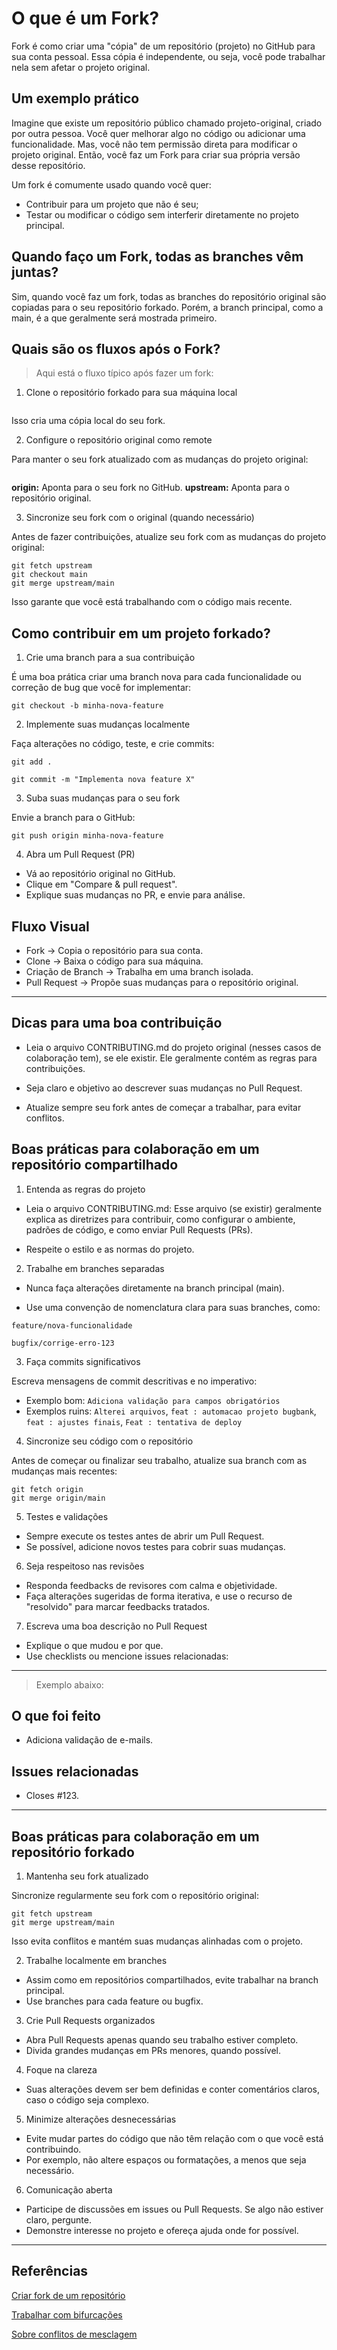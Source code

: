 # O que é um Fork?

Fork é como criar uma "cópia" de um repositório (projeto) no GitHub para sua conta pessoal. Essa cópia é independente, ou seja, você pode trabalhar nela sem afetar o projeto original.

## Um exemplo prático

Imagine que existe um repositório público chamado projeto-original, criado por outra pessoa. Você quer melhorar algo no código ou adicionar uma funcionalidade. Mas, você não tem permissão direta para modificar o projeto original. Então, você faz um Fork para criar sua própria versão desse repositório.

Um fork é comumente usado quando você quer:

- Contribuir para um projeto que não é seu;
- Testar ou modificar o código sem interferir diretamente no projeto principal.

## Quando faço um Fork, todas as branches vêm juntas?

Sim, quando você faz um fork, todas as branches do repositório original são copiadas para o seu repositório forkado. Porém, a branch principal, como a main, é a que geralmente será mostrada primeiro.

## Quais são os fluxos após o Fork?

>Aqui está o fluxo típico após fazer um fork:

1. Clone o repositório forkado para sua máquina local

```git clone https://github.com/seu-usuario/meu-projeto.git
```

Isso cria uma cópia local do seu fork.

2. Configure o repositório original como remote

Para manter o seu fork atualizado com as mudanças do projeto original:

```git remote add upstream https://github.com/projeto-original/meu-projeto.git
```

**origin:** Aponta para o seu fork no GitHub.
**upstream:** Aponta para o repositório original.

3. Sincronize seu fork com o original (quando necessário)

Antes de fazer contribuições, atualize seu fork com as mudanças do projeto original:

```
git fetch upstream
git checkout main
git merge upstream/main
```

Isso garante que você está trabalhando com o código mais recente.

## Como contribuir em um projeto forkado?

1. Crie uma branch para a sua contribuição

É uma boa prática criar uma branch nova para cada funcionalidade ou correção de bug que você for implementar:

``` 
git checkout -b minha-nova-feature
```

2. Implemente suas mudanças localmente

Faça alterações no código, teste, e crie commits:

```
git add .

git commit -m "Implementa nova feature X"

```

3. Suba suas mudanças para o seu fork

Envie a branch para o GitHub:

```
git push origin minha-nova-feature

```

4. Abra um Pull Request (PR)

- Vá ao repositório original no GitHub.
- Clique em "Compare & pull request".
- Explique suas mudanças no PR, e envie para análise.

## Fluxo Visual

- Fork -> Copia o repositório para sua conta.
- Clone -> Baixa o código para sua máquina.
- Criação de Branch -> Trabalha em uma branch isolada.
- Pull Request -> Propõe suas mudanças para o repositório original.

-----

## Dicas para uma boa contribuição

- Leia o arquivo CONTRIBUTING.md do projeto original (nesses casos de colaboração tem), se ele existir. Ele geralmente contém as regras para contribuições.

- Seja claro e objetivo ao descrever suas mudanças no Pull Request.

- Atualize sempre seu fork antes de começar a trabalhar, para evitar conflitos.

## Boas práticas para colaboração em um repositório compartilhado

1. Entenda as regras do projeto

- Leia o arquivo CONTRIBUTING.md: Esse arquivo (se existir) geralmente explica as diretrizes para contribuir, como configurar o ambiente, padrões de código, e como enviar Pull Requests (PRs).

- Respeite o estilo e as normas do projeto.

2. Trabalhe em branches separadas

- Nunca faça alterações diretamente na branch principal (main).

- Use uma convenção de nomenclatura clara para suas branches, como:

```
feature/nova-funcionalidade
```

```
bugfix/corrige-erro-123

```

3. Faça commits significativos

Escreva mensagens de commit descritivas e no imperativo:

- Exemplo bom: `Adiciona validação para campos obrigatórios`
- Exemplos ruins: `Alterei arquivos`, `feat : automacao projeto bugbank`, `feat : ajustes finais`, `Feat : tentativa de deploy`

4. Sincronize seu código com o repositório

Antes de começar ou finalizar seu trabalho, atualize sua branch com as mudanças mais recentes:

```
git fetch origin
git merge origin/main

```

5. Testes e validações

- Sempre execute os testes antes de abrir um Pull Request.
- Se possível, adicione novos testes para cobrir suas mudanças.

6. Seja respeitoso nas revisões

- Responda feedbacks de revisores com calma e objetividade.
- Faça alterações sugeridas de forma iterativa, e use o recurso de "resolvido" para marcar feedbacks tratados.

7. Escreva uma boa descrição no Pull Request

- Explique o que mudou e por que.
- Use checklists ou mencione issues relacionadas:

-----

> Exemplo abaixo:

## O que foi feito

- Adiciona validação de e-mails.

## Issues relacionadas

- Closes #123.

-----

## Boas práticas para colaboração em um repositório forkado

1. Mantenha seu fork atualizado

Sincronize regularmente seu fork com o repositório original:

```
git fetch upstream
git merge upstream/main

```

Isso evita conflitos e mantém suas mudanças alinhadas com o projeto.

2. Trabalhe localmente em branches

- Assim como em repositórios compartilhados, evite trabalhar na branch principal.
- Use branches para cada feature ou bugfix.

3. Crie Pull Requests organizados

- Abra Pull Requests apenas quando seu trabalho estiver completo.
- Divida grandes mudanças em PRs menores, quando possível.

4. Foque na clareza

- Suas alterações devem ser bem definidas e conter comentários claros, caso o código seja complexo.

5. Minimize alterações desnecessárias

- Evite mudar partes do código que não têm relação com o que você está contribuindo.
- Por exemplo, não altere espaços ou formatações, a menos que seja necessário.

6. Comunicação aberta

- Participe de discussões em issues ou Pull Requests. Se algo não estiver claro, pergunte.
- Demonstre interesse no projeto e ofereça ajuda onde for possível.

-----

## Referências

[Criar fork de um repositório](https://docs.github.com/pt/pull-requests/collaborating-with-pull-requests/working-with-forks/fork-a-repo)

[Trabalhar com bifurcações](https://docs.github.com/pt/pull-requests/collaborating-with-pull-requests/working-with-forks)

[Sobre conflitos de mesclagem](https://docs.github.com/pt/pull-requests/collaborating-with-pull-requests/addressing-merge-conflicts/about-merge-conflicts)
